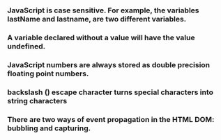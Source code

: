### JavaScript is case sensitive. For example, the variables lastName and lastname, are two different variables.
### A variable declared without a value will have the value undefined.
### JavaScript numbers are always stored as double precision floating point numbers.
### backslash (\) escape character turns special characters into string characters
### There are two ways of event propagation in the HTML DOM: bubbling and capturing.



